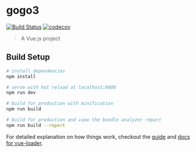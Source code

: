 # gogo3

[![Build Status](https://travis-ci.org/love3forever/gogo3.svg?branch=master)](https://travis-ci.org/love3forever/gogo3)
[![codecov](https://codecov.io/gh/love3forever/gogo3/branch/master/graph/badge.svg)](https://codecov.io/gh/love3forever/gogo3)

> A Vue.js project

## Build Setup

``` bash
# install dependencies
npm install

# serve with hot reload at localhost:8080
npm run dev

# build for production with minification
npm run build

# build for production and view the bundle analyzer report
npm run build --report
```

For detailed explanation on how things work, checkout the [guide](http://vuejs-templates.github.io/webpack/) and [docs for vue-loader](http://vuejs.github.io/vue-loader).
